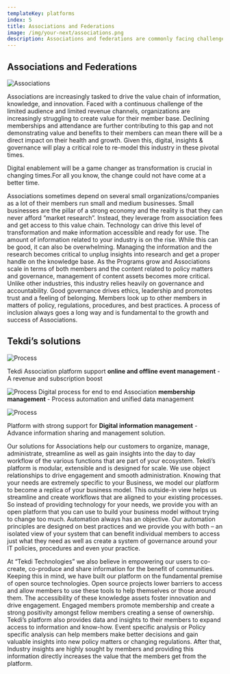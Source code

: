 ```yaml
---
templateKey: platforms
index: 5
title: Associations and Federations
image: /img/your-next/associations.png
description: Associations and federations are commonly facing challenges with creating value to their members and improving member stickiness along with limited revenue sources. In this era, Digital enablement by associations and federations is playing a key role in the transformation of business processes. Our digital platform solution has certainly helped the associations in better organisation, management and administration of day to day and specific workflows and functions that are part of their ecosystem.
---
```

## **Associations and Federations**

<div class="row">
<div class="col-md-5">

  ![Associations](/img/your-next/associations-content-img.jpg)
</div>
<div class="col-md-7">

Associations are increasingly tasked to drive the value chain of information, knowledge, and innovation. Faced with a continuous challenge of the limited audience and limited revenue channels, organizations are increasingly struggling to create value for their member base. Declining memberships and attendance are further contributing to this gap and not demonstrating value and benefits to their members can mean there will be a direct impact on their health and growth. Given this, digital, insights & governance will play a critical role to re-model this industry in these pivotal times.

Digital enablement will be a game changer as transformation is crucial in changing times.For all you know, the change could not have come at a better time.
</div>
</div>
 Associations sometimes depend on several small organizations/companies as a lot of their members run small and medium businesses. Small businesses are the pillar of a strong economy and the reality is that they can never afford “market research”. Instead, they leverage from association fees and get access to this value chain. Technology can drive this level of transformation and make information accessible and ready for use. The amount of information related to your industry is on the rise. While this can be good, it can also be overwhelming. Managing the information and the research becomes critical to unplug insights into research and get a proper handle on the knowledge base. As the Programs grow and Associations scale in terms of both members and the content related to policy matters and governance, management of content assets becomes more critical. Unlike other industries, this industry relies heavily on governance and accountability. Good governance drives ethics, leadership and promotes trust and a feeling of belonging. Members look up to other members in matters of policy, regulations, procedures, and best practices.  A process of inclusion always goes a long way and is fundamental to the growth and success of Associations.


## **Tekdi’s solutions**

<div class="row">
<div class="col-md-4">

![Process](/img/your-next/association-event-mgmt.jpg)

Tekdi Association platform support **online and offline event management** - A revenue and subscription boost

</div>
<div class="col-md-4">

  ![Process](/img/your-next/association-digital-info-mgmt.jpg/img/your-next/association-register.jpg)
  Digital process for end to end Association **membership management** - Process automation and unified data management
</div>
<div class="col-md-4">

  ![Process](/img/your-next/association-digital-info-mgmt.jpg)

  Platform with strong support for  **Digital information management** - Advance information sharing and management solution.
</div>
</div>

Our solutions for Associations help our customers to organize, manage, administrate, streamline as well as gain insights into the day to day workflow of the various functions that are part of your ecosystem. Tekdi’s platform is modular, extensible and is designed for scale. We use object relationships to drive engagement and smooth administration. Knowing that your needs are extremely specific to your Business, we model our platform to become a replica of your business model. This outside-in view helps us streamline and create workflows that are aligned to your existing processes. So instead of providing technology for your needs, we provide you with an open platform that you can use to build your business model without trying to change too much. Automation always has an objective. Our automation principles are designed on best practices and we provide you with both – an isolated view of your system that can benefit individual members to access just what they need as well as create a system of governance around your IT policies, procedures and even your practice. 

At “Tekdi Technologies” we also believe in empowering our users to co-create, co-produce and share information for the benefit of communities. Keeping this in mind, we have built our platform on the fundamental premise of open source technologies. Open source projects lower barriers to access and allow members to use these tools to help themselves or those around them. The accessibility of these knowledge assets foster innovation and drive engagement. Engaged members promote membership and create a strong positivity amongst fellow members creating a sense of ownership. Tekdi’s platform also provides data and insights to their members to expand access to information and know-how. Event specific analysis or Policy specific analysis can help members make better decisions and gain valuable insights into new policy matters or changing regulations. After that, Industry insights are highly sought by members and providing this information directly increases the value that the members get from the platform. 
